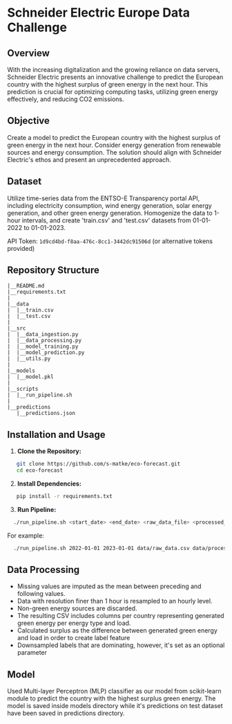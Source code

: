 # Schneider Electric Europe Data Challenge

## Overview

With the increasing digitalization and the growing reliance on data servers, Schneider Electric presents an innovative challenge to predict the European country with the highest surplus of green energy in the next hour. This prediction is crucial for optimizing computing tasks, utilizing green energy effectively, and reducing CO2 emissions.

## Objective

Create a model to predict the European country with the highest surplus of green energy in the next hour. Consider energy generation from renewable sources and energy consumption. The solution should align with Schneider Electric's ethos and present an unprecedented approach.

## Dataset

Utilize time-series data from the ENTSO-E Transparency portal API, including electricity consumption, wind energy generation, solar energy generation, and other green energy generation. Homogenize the data to 1-hour intervals, and create 'train.csv' and 'test.csv' datasets from 01-01-2022 to 01-01-2023.

API Token: `1d9cd4bd-f8aa-476c-8cc1-3442dc91506d` (or alternative tokens provided)

## Repository Structure

```plaintext
|__README.md
|__requirements.txt
|
|__data
|  |__train.csv
|  |__test.csv
|
|__src
|  |__data_ingestion.py
|  |__data_processing.py
|  |__model_training.py
|  |__model_prediction.py
|  |__utils.py
|
|__models
|  |__model.pkl
|
|__scripts
|  |__run_pipeline.sh
|
|__predictions
   |__predictions.json
```

## Installation and Usage

1. **Clone the Repository:**

```bash
   git clone https://github.com/s-matke/eco-forecast.git
   cd eco-forecast
```
2. **Install Dependencies:**
```bash
   pip install -r requirements.txt
```
3. **Run Pipeline:**
```bash
  ./run_pipeline.sh <start_date> <end_date> <raw_data_file> <processed_data_file> <model_file> <test_data_file><predictions_file>
```
For example:
```bash
  ./run_pipeline.sh 2022-01-01 2023-01-01 data/raw_data.csv data/processed_data.csv models/model.pkl data/test_data.csv predictions/predictions.json
```

## Data Processing

- Missing values are imputed as the mean between preceding and following values.
- Data with resolution finer than 1 hour is resampled to an hourly level.
- Non-green energy sources are discarded.
- The resulting CSV includes columns per country representing generated green energy per energy type and load.
- Calculated surplus as the difference between generated green energy and load in order to create label feature
- Downsampled labels that are dominating, however, it's set as an optional parameter

## Model

Used Multi-layer Perceptron (MLP) classifier as our model from scikit-learn module to predict the country with the highest surplus green energy. The model is saved inside models directory while it's predictions on test dataset have been saved in predictions directory.
